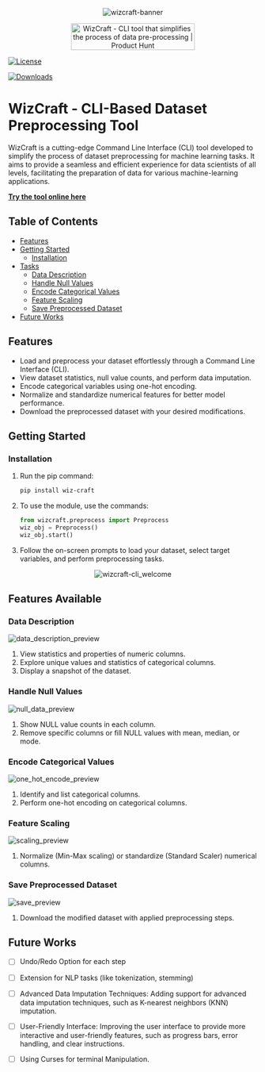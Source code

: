 <p align="center">
  <img src="https://svgshare.com/i/wCo.svg" alt="wizcraft-banner" />
</p>
<p align="center">
  <a href="https://www.producthunt.com/posts/wizcraft?utm_source=badge-featured&utm_medium=badge&utm_souce=badge-wizcraft" target="_blank"><img src="https://api.producthunt.com/widgets/embed-image/v1/featured.svg?post_id=410900&theme=light" alt="WizCraft - CLI&#0032;tool&#0032;that&#0032;simplifies&#0032;the&#0032;process&#0032;of&#0032;data&#0032;pre&#0045;processing | Product Hunt" style="width: 250px; height: 54px;" width="250" height="54" /></a>
</p>

[![License](https://img.shields.io/badge/license-MIT-blue.svg)](https://opensource.org/licenses/MIT) 

[![Downloads](https://static.pepy.tech/personalized-badge/wiz-craft?period=total&units=international_system&left_color=brightgreen&right_color=orange&left_text=Downloads)](https://pepy.tech/project/wiz-craft)

# WizCraft - CLI-Based Dataset Preprocessing Tool

WizCraft is a cutting-edge Command Line Interface (CLI) tool developed to simplify the process of dataset preprocessing for machine learning tasks. It aims to provide a seamless and efficient experience for data scientists of all levels, facilitating the preparation of data for various machine-learning applications.

**[Try the tool online here](https://replit.com/@PinakDatta/DataWiz)**

## Table of Contents

- [Features](#features)
- [Getting Started](#getting-started)
  - [Installation](#installation)
- [Tasks](#tasks)
  - [Data Description](#data-description)
  - [Handle Null Values](#handle-null-values)
  - [Encode Categorical Values](#encode-categorical-values)
  - [Feature Scaling](#feature-scaling)
  - [Save Preprocessed Dataset](#save-preprocessed-dataset)
- [Future Works](#future-works)



## Features

- Load and preprocess your dataset effortlessly through a Command Line Interface (CLI).
- View dataset statistics, null value counts, and perform data imputation.
- Encode categorical variables using one-hot encoding.
- Normalize and standardize numerical features for better model performance.
- Download the preprocessed dataset with your desired modifications.

## Getting Started

### Installation

1. Run the pip command:
   ```bash
   pip install wiz-craft

2. To use the module, use the commands:
    ```python
    from wizcraft.preprocess import Preprocess
    wiz_obj = Preprocess()
    wiz_obj.start()  

3. Follow the on-screen prompts to load your dataset, select target variables, and perform preprocessing tasks.

<p align="center">
  <img src="https://i.imgur.com/XFqQGrb.png" alt="wizcraft-cli_welcome" />
</p>

## Features Available

### Data Description

<p>
  <img src="https://i.imgur.com/5sPHIaR.png" alt="data_description_preview" />
</p>

1. View statistics and properties of numeric columns.
2. Explore unique values and statistics of categorical columns.
3. Display a snapshot of the dataset.

### Handle Null Values

<p>
  <img src="https://i.imgur.com/mQVG1zu.png" alt="null_data_preview" />
</p>

1. Show NULL value counts in each column.
2. Remove specific columns or fill NULL values with mean, median, or mode.

### Encode Categorical Values

<p>
  <img src="https://i.imgur.com/cgE9YU8.png" alt="one_hot_encode_preview" />
</p>

1. Identify and list categorical columns.
2. Perform one-hot encoding on categorical columns.

### Feature Scaling

<p>
  <img src="https://i.imgur.com/75JGb5X.png" alt="scaling_preview" />
</p>

1. Normalize (Min-Max scaling) or standardize (Standard Scaler) numerical columns.

### Save Preprocessed Dataset

<p>
  <img src="https://i.imgur.com/1v0Ra3s.png" alt="save_preview" />
</p>

1. Download the modified dataset with applied preprocessing steps.

## Future Works

- [ ] Undo/Redo Option for each step

- [ ] Extension for NLP tasks (like tokenization, stemming)

- [ ] Advanced Data Imputation Techniques: Adding support for advanced data imputation techniques, such as K-nearest neighbors (KNN) imputation.

- [ ] User-Friendly Interface: Improving the user interface to provide more interactive and user-friendly features, such as progress bars, error handling, and clear instructions.

- [ ] Using Curses for terminal Manipulation.
